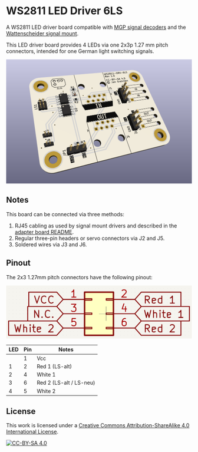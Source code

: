 # WS2811 LED Driver 6LS

A WS2811 LED driver board compatible with [MGP signal decoders](http://www.mollehem.se/index.php/en/signals/signal-decoders/signaldecoder-de10-detail) and the [Wattenscheider signal mount](https://www.fremo-net.eu/index.php?id=339).

This LED driver board provides 4 LEDs via one 2x3p 1.27 mm pitch connectors, intended for one German light switching signals.

![](images/preview.png)

## Notes

This board can be connected via three methods:

1. RJ45 cabling as used by signal mount drivers and described in the [adapter board README](../ws2811-adapter/README.md).
2. Regular three-pin headers or servo connectors via J2 and J5.
3. Soldered wires via J3 and J6.

## Pinout

The 2x3 1.27mm pitch connectors have the following pinout:

![](images/pinout.png)

| LED | Pin | Notes                   |
| --- | --- | ----------------------- |
|     | 1   | Vcc                     |
| 1   | 2   | Red 1 (LS-alt)          |
| 2   | 4   | White 1                 |
| 3   | 6   | Red 2 (LS-alt / LS-neu) |
| 4   | 5   | White 2                 |

## License

This work is licensed under a
[Creative Commons Attribution-ShareAlike 4.0 International License](http://creativecommons.org/licenses/by-sa/4.0/).

[![CC-BY-SA 4.0](https://upload.wikimedia.org/wikipedia/commons/e/e5/CC_BY-SA_icon.svg)](http://creativecommons.org/licenses/by-sa/4.0/)
